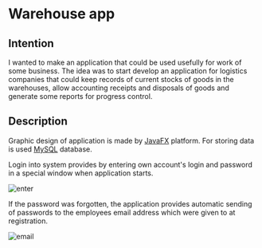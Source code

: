 # Warehouse app

## Intention
I wanted to make an application that could be used usefully for work of some business. The idea was to start develop an application for  logistics companies that could keep records of current stocks of goods in the warehouses, allow accounting receipts and disposals of goods and generate some reports for progress control.

## Description
Graphic design of application is made by [JavaFX](https://wiki.openjdk.java.net/display/OpenJFX/Main) platform. For storing data is used [MySQL](https://www.mysql.com) database.

Login into system provides by entering own account's login and password in a special window when application starts.

![enter](https://user-images.githubusercontent.com/42721137/44755149-9bc42080-ab2d-11e8-9125-00da6da028d6.png)

If the password was forgotten, the application provides automatic sending of passwords to the employees email address which were given to  at registration.

![email](https://user-images.githubusercontent.com/42721137/44755050-307a4e80-ab2d-11e8-98d6-a7de79efc589.png)








